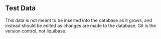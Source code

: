 ## Test Data
This data is not meant to be inserted into the database as it grows, and instead should be edited as changes are made to the database.
Git is the version control, not liquibase.